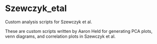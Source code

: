 # Szewczyk_etal
Custom analysis scripts for Szewczyk et al.

These are custom scripts written by Aaron Held for generating PCA plots, venn diagrams, and correlation plots in Szewczyk et al. 
